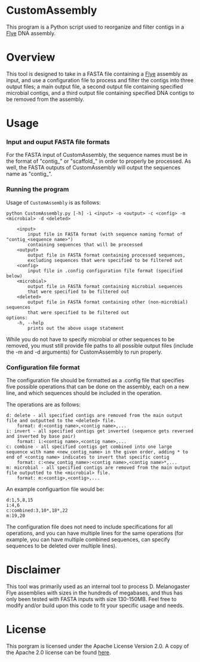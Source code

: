 # CustomAssembly
This program is a Python script used to reorganize and filter contigs in a [Flye](https://github.com/fenderglass/Flye) DNA assembly.

# Overview
This tool is designed to take in a FASTA file containing a [Flye](https://github.com/fenderglass/Flye) assembly as input, 
and use a configuration file to process and filter the contigs into three output files; 
a main output file, a second output file containing specified microbial contigs, 
and a third output file containing specified DNA contigs to be removed from the assembly.

# Usage

### Input and ouput FASTA file formats
For the FASTA input of CustomAssembly, the sequence names must be in the format of 
"contig_<sequence name>" or "scaffold_<sequence name>" in order to properly be processed.
As well, the FASTA outputs of CustomAssembly will output the sequences name as "contig_<sequence name>".

### Running the program
Usage of `CustomAssembly` is as follows:

	python CustomAssembly.py [-h] -i <input> -o <output> -c <config> -m <microbial> -d <deleted>
		
		<input>
			input file in FASTA format (with sequence naming format of "contig_<sequence name>") 
			containing sequences that will be processed
		<output>
			output file in FASTA format containing processed sequences,
			excluding sequences that were specified to be filtered out
		<config>
			input file in .config configuration file format (specified below)
		<microbial>
			output file in FASTA format containing microbial sequences 
			that were specified to be filtered out
		<deleted>
			output file in FASTA format containing other (non-microbial) sequences
			that were specified to be filtered out
	options:
		-h, --help
			prints out the above usage statement

While you do not have to specify microbial or other sequences to be removed, you must still provide file paths
to all possible output files (include the -m and -d arguments) for CustomAssembly to run properly.

### Configuration file format
The configuration file should be formatted as a .config file that specifies five possible operations 
that can be done on the assembly, each on a new line, and which sequences should be included in the operation.

The operations are as follows:

	d: delete - all specified contigs are removed from the main output file and outputted to the <deleted> file.
	    format: d:<contig name>,<contig name>,...
    i: invert - all specified contigs get inverted (sequence gets reversed and inverted by base pair)
        format: i:<contig name>,<contig name>,...
    c: combine - all specified contigs get combined into one large sequence with name <new_contig_name> in the given order, adding * to end of <contig name> indicates to invert that specific contig
        format: c:<new_contig_name>:<contig name>,<contig name>*,...
    m: microbial - all specified contigs are removed from the main output file outputted to the <microbial> file.
        format: m:<contig>,<contig>,...

An example configuartion file would be:
	
	d:1,5,8,15
	i:4,6
	c:combined:3,10*,18*,22
	m:19,20

The configuration file does not need to include specifications for all operations, and you can have multiple lines
for the same operations (for example, you can have multiple combined sequences, can specify sequences to be deleted over multiple lines).

# Disclaimer
This tool was primarily used as an internal tool to process D. Melanogaster Flye assemblies with sizes 
in the hundreds of megabases, and thus has only been tested with FASTA inputs with size 130-150MB. 
Feel free to modify and/or build upon this code to fit your specific usage and needs.

# License
This porgram is licensed under the Apache License Version 2.0. A copy of the Apache 2.0 license can be found [here](https://github.com/AvivBenchorin/CustomAssembly/blob/main/LICENSE).
